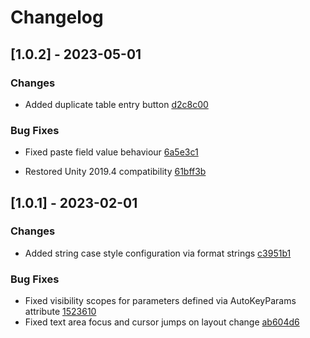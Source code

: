 # Changelog

## [1.0.2] - 2023-05-01

### Changes

* Added duplicate table entry button [d2c8c00](https://github.com/GallopingDino/localization-key-generator/commit/d2c8c00a4414d6f0bd4643f1002cfe08697bfc28)

### Bug Fixes

* Fixed paste field value behaviour [6a5e3c1](https://github.com/GallopingDino/localization-key-generator/commit/6a5e3c113085487efbfba362c8c4084cb87a4f2d)

* Restored Unity 2019.4 compatibility [61bff3b](https://github.com/GallopingDino/localization-key-generator/commit/61bff3b0a969b3d8d7e5a93e27e50fa95ab174b5)

## [1.0.1] - 2023-02-01

### Changes

* Added string case style configuration via format strings [c3951b1](https://github.com/GallopingDino/localization-key-generator/commit/c3951b1ec8edf578d2b49729ed4bb05e404c8119)

### Bug Fixes

* Fixed visibility scopes for parameters defined via AutoKeyParams attribute [1523610](https://github.com/GallopingDino/localization-key-generator/commit/1523610e64b28d432eba1e6e0989fb8822115e5e)
* Fixed text area focus and cursor jumps on layout change  [ab604d6](https://github.com/GallopingDino/localization-key-generator/commit/ab604d6dae4d6258af1284867bb6a53cc6be3be5)

